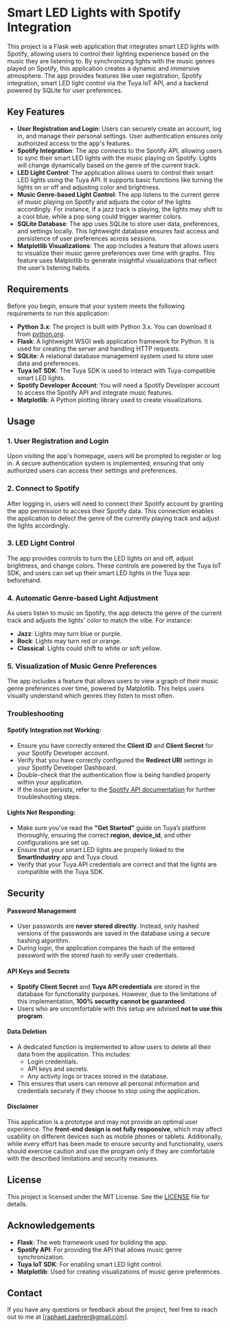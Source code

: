 # Smart LED Lights with Spotify Integration

This project is a Flask web application that integrates smart LED lights with Spotify, allowing users to control their lighting experience based on the music they are listening to. By synchronizing lights with the music genres played on Spotify, this application creates a dynamic and immersive atmosphere. The app provides features like user registration, Spotify integration, smart LED light control via the Tuya IoT API, and a backend powered by SQLite for user preferences.

## Key Features

- **User Registration and Login**: Users can securely create an account, log in, and manage their personal settings. User authentication ensures only authorized access to the app's features.
- **Spotify Integration**: The app connects to the Spotify API, allowing users to sync their smart LED lights with the music playing on Spotify. Lights will change dynamically based on the genre of the current track.
- **LED Light Control**: The application allows users to control their smart LED lights using the Tuya API. It supports basic functions like turning the lights on or off and adjusting color and brightness.
- **Music Genre-based Light Control**: The app listens to the current genre of music playing on Spotify and adjusts the color of the lights accordingly. For instance, if a jazz track is playing, the lights may shift to a cool blue, while a pop song could trigger warmer colors.
- **SQLite Database**: The app uses SQLite to store user data, preferences, and settings locally. This lightweight database ensures fast access and persistence of user preferences across sessions.
- **Matplotlib Visualizations**: The app includes a feature that allows users to visualize their music genre preferences over time with graphs. This feature uses Matplotlib to generate insightful visualizations that reflect the user’s listening habits.

## Requirements

Before you begin, ensure that your system meets the following requirements to run this application:

- **Python 3.x**: The project is built with Python 3.x. You can download it from [python.org](https://www.python.org/downloads/).
- **Flask**: A lightweight WSGI web application framework for Python. It is used for creating the server and handling HTTP requests.
- **SQLite**: A relational database management system used to store user data and preferences.
- **Tuya IoT SDK**: The Tuya SDK is used to interact with Tuya-compatible smart LED lights.
- **Spotify Developer Account**: You will need a Spotify Developer account to access the Spotify API and integrate music features.
- **Matplotlib**: A Python plotting library used to create visualizations.

## Usage

### 1. User Registration and Login
Upon visiting the app's homepage, users will be prompted to register or log in. A secure authentication system is implemented, ensuring that only authorized users can access their settings and preferences.

### 2. Connect to Spotify
After logging in, users will need to connect their Spotify account by granting the app permission to access their Spotify data. This connection enables the application to detect the genre of the currently playing track and adjust the lights accordingly.

### 3. LED Light Control
The app provides controls to turn the LED lights on and off, adjust brightness, and change colors. These controls are powered by the Tuya IoT SDK, and users can set up their smart LED lights in the Tuya app beforehand.

### 4. Automatic Genre-based Light Adjustment
As users listen to music on Spotify, the app detects the genre of the current track and adjusts the lights' color to match the vibe. For instance:
- **Jazz**: Lights may turn blue or purple.
- **Rock**: Lights may turn red or orange.
- **Classical**: Lights could shift to white or soft yellow.

### 5. Visualization of Music Genre Preferences
The app includes a feature that allows users to view a graph of their music genre preferences over time, powered by Matplotlib. This helps users visually understand which genres they listen to most often.

### Troubleshooting

#### Spotify Integration not Working:
- Ensure you have correctly entered the **Client ID** and **Client Secret** for your Spotify Developer account.
- Verify that you have correctly configured the **Redirect URI** settings in your Spotify Developer Dashboard.
- Double-check that the authentication flow is being handled properly within your application.
- If the issue persists, refer to the [Spotify API documentation](https://developer.spotify.com/documentation/web-api/) for further troubleshooting steps.

#### Lights Not Responding:
- Make sure you've read the **"Get Started"** guide on Tuya’s platform thoroughly, ensuring the correct **region**, **device_id**, and other configurations are set up.
- Ensure that your smart LED lights are properly linked to the **SmartIndustry** app and Tuya cloud.
- Verify that your Tuya API credentials are correct and that the lights are compatible with the Tuya SDK.

## Security

#### Password Management
- User passwords are **never stored directly**. Instead, only hashed versions of the passwords are saved in the database using a secure hashing algorithm.
- During login, the application compares the hash of the entered password with the stored hash to verify user credentials.

#### API Keys and Secrets
- **Spotify Client Secret** and **Tuya API credentials** are stored in the database for functionality purposes. However, due to the limitations of this implementation, **100% security cannot be guaranteed**. 
- Users who are uncomfortable with this setup are advised **not to use this program**.

#### Data Deletion
- A dedicated function is implemented to allow users to delete all their data from the application. This includes:
  - Login credentials.
  - API keys and secrets.
  - Any activity logs or traces stored in the database.
- This ensures that users can remove all personal information and credentials securely if they choose to stop using the application.

#### Disclaimer
This application is a prototype and may not provide an optimal user experience. The **front-end design is not fully responsive**, which may affect usability on different devices such as mobile phones or tablets. Additionally, while every effort has been made to ensure security and functionality, users should exercise caution and use the program only if they are comfortable with the described limitations and security measures.

## License

This project is licensed under the MIT License. See the [LICENSE](LICENSE) file for details.

## Acknowledgements

- **Flask**: The web framework used for building the app.
- **Spotify API**: For providing the API that allows music genre synchronization.
- **Tuya IoT SDK**: For enabling smart LED light control.
- **Matplotlib**: Used for creating visualizations of music genre preferences.

## Contact

If you have any questions or feedback about the project, feel free to reach out to me at [raphael.zaehrer@gmail.com].
